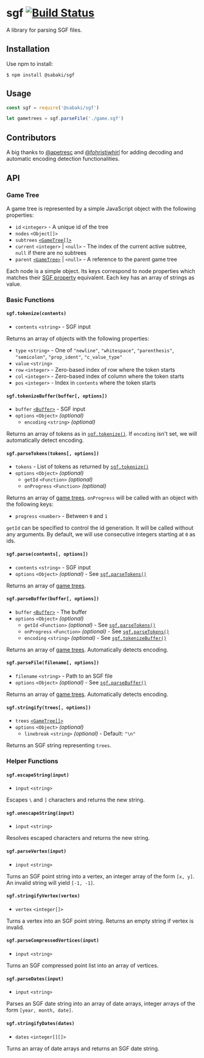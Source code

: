 # sgf [![Build Status](https://travis-ci.org/SabakiHQ/sgf.svg?branch=master)](https://travis-ci.org/SabakiHQ/sgf)

A library for parsing SGF files.

## Installation

Use npm to install:

~~~
$ npm install @sabaki/sgf
~~~

## Usage

~~~js
const sgf = require('@sabaki/sgf')

let gametrees = sgf.parseFile('./game.sgf')
~~~

## Contributors

A big thanks to [@apetresc](https://github.com/apetresc) and [@fohristiwhirl](https://github.com/fohristiwhirl) for adding decoding and automatic encoding detection functionalities.

## API

### Game Tree

A game tree is represented by a simple JavaScript object with the following properties:

* `id` `<integer>` - A unique id of the tree
* `nodes` `<Object[]>`
* `subtrees` [`<GameTree[]>`](#game-tree)
* `current` `<integer>` | `<null>` - The index of the current active subtree, `null` if there are no subtrees
* `parent` [`<GameTree>`](#game-tree) | `<null>` - A reference to the parent game tree

Each node is a simple object. Its keys correspond to node properties which matches their [SGF property](https://www.red-bean.com/sgf/proplist.html) equivalent. Each key has an array of strings as value.

### Basic Functions

#### `sgf.tokenize(contents)`

- `contents` `<string>` - SGF input

Returns an array of objects with the following properties:

- `type` `<string>` - One of `"newline"`, `"whitespace"`, `"parenthesis"`, `"semicolon"`, `"prop_ident"`, `"c_value_type"`
- `value` `<string>`
- `row` `<integer>` - Zero-based index of row where the token starts
- `col` `<integer>` - Zero-based index of column where the token starts
- `pos` `<integer>` - Index in `contents` where the token starts

#### `sgf.tokenizeBuffer(buffer[, options])`

- `buffer` [`<Buffer>`](https://nodejs.org/api/buffer.html) - SGF input
- `options` `<Object>` *(optional)*
    - `encoding` `<string>` *(optional)*

Returns an array of tokens as in [`sgf.tokenize()`](#sgftokenizecontents). If `encoding` isn't set, we will automatically detect encoding.

#### `sgf.parseTokens(tokens[, options])`

- `tokens` - List of tokens as returned by [`sgf.tokenize()`](#sgftokenizecontents)
- `options` `<Object>` *(optional)*
    - `getId` `<Function>` *(optional)*
    - `onProgress` `<Function>` *(optional)*

Returns an array of [game trees](#game-tree). `onProgress` will be called with an object with the following keys:

- `progress` `<number>` - Between `0` and `1`

`getId` can be specified to control the id generation. It will be called without any arguments. By default, we will use consecutive integers starting at `0` as ids.

#### `sgf.parse(contents[, options])`

- `contents` `<string>` - SGF input
- `options` `<Object>` *(optional)* - See [`sgf.parseTokens()`](#sgfparsetokenstokenscontents-options)

Returns an array of [game trees](#game-tree).

#### `sgf.parseBuffer(buffer[, options])`

- `buffer` [`<Buffer>`](https://nodejs.org/api/buffer.html) - The buffer
- `options` `<Object>` *(optional)*
    - `getId` `<Function>` *(optional)* - See [`sgf.parseTokens()`](#sgfparsetokenstokenscontents-options)
    - `onProgress` `<Function>` *(optional)* - See [`sgf.parseTokens()`](#sgfparsetokenstokenscontents-options)
    - `encoding` `<string>` *(optional)* - See [`sgf.tokenizeBuffer()`](#sgftokenizebufferbuffer-options)

Returns an array of [game trees](#game-tree). Automatically detects encoding.

#### `sgf.parseFile(filename[, options])`

- `filename` `<string>` - Path to an SGF file
- `options` `<Object>` *(optional)* - See [`sgf.parseBuffer()`](#sgfparsebufferbuffer-options)

Returns an array of [game trees](#game-tree). Automatically detects encoding.

#### `sgf.stringify(trees[, options])`

- `trees` [`<GameTree[]>`](#game-tree)
- `options` `<Object>` *(optional)*
    - `linebreak` `<string>` *(optional)* - Default: `"\n"`

Returns an SGF string representing `trees`.

### Helper Functions

#### `sgf.escapeString(input)`

- `input` `<string>`

Escapes `\` and `]` characters and returns the new string.

#### `sgf.unescapeString(input)`

- `input` `<string>`

Resolves escaped characters and returns the new string.

#### `sgf.parseVertex(input)`

- `input` `<string>`

Turns an SGF point string into a vertex, an integer array of the form `[x, y]`. An invalid string will yield `[-1, -1]`.

#### `sgf.stringifyVertex(vertex)`

- `vertex` `<integer[]>`

Turns a vertex into an SGF point string. Returns an empty string if vertex is invalid.

#### `sgf.parseCompressedVertices(input)`

- `input` `<string>`

Turns an SGF compressed point list into an array of vertices.

#### `sgf.parseDates(input)`

- `input` `<string>`

Parses an SGF date string into an array of date arrays, integer arrays of the form `[year, month, date]`.

#### `sgf.stringifyDates(dates)`

- `dates` `<integer[][]>`

Turns an array of date arrays and returns an SGF date string.
